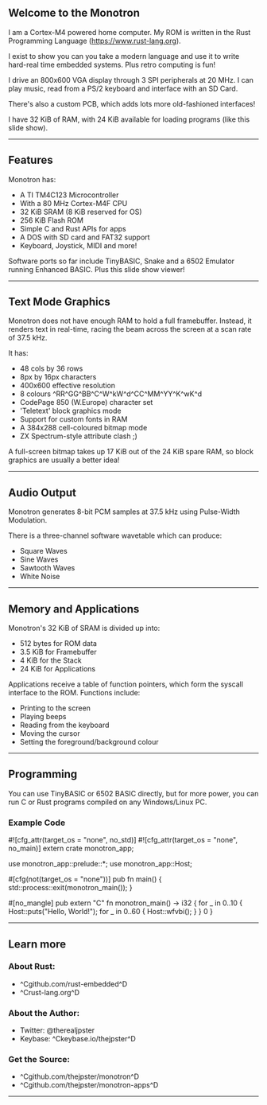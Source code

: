 ## Welcome to the Monotron

I am a Cortex-M4 powered home computer. My ROM
is written in the Rust Programming Language
(https://www.rust-lang.org).

I exist to show you can you take a modern
language and use it to write hard-real time
embedded systems. Plus retro computing is fun!

I drive an 800x600 VGA display through 3 SPI
peripherals at 20 MHz. I can play music,
read from a PS/2 keyboard and interface with
an SD Card.

There's also a custom PCB, which adds lots
more old-fashioned interfaces!

I have 32 KiB of RAM, with 24 KiB available
for loading programs (like this slide show).

***
## Features

Monotron has:

- A TI TM4C123 Microcontroller
- With a 80 MHz Cortex-M4F CPU
- 32 KiB SRAM (8 KiB reserved for OS)
- 256 KiB Flash ROM
- Simple C and Rust APIs for apps
- A DOS with SD card and FAT32 support
- Keyboard, Joystick, MIDI and more!

Software ports so far include TinyBASIC, Snake
and a 6502 Emulator running Enhanced BASIC.
Plus this slide show viewer!

***
## Text Mode Graphics

Monotron does not have enough RAM to hold a
full framebuffer. Instead, it renders text
in real-time, racing the beam across the
screen at a scan rate of 37.5 kHz.

It has:

- 48 cols by 36 rows
- 8px by 16px characters
- 400x600 effective resolution
- 8 colours ^RR^GG^BB^C^W^kW^d^CC^MM^YY^K^wK^d
- CodePage 850 (W.Europe) character set
- 'Teletext' block graphics mode
- Support for custom fonts in RAM
- A 384x288 cell-coloured bitmap mode
- ZX Spectrum-style attribute clash ;)

A full-screen bitmap takes up 17 KiB out of
the 24 KiB spare RAM, so block graphics are
usually a better idea!

***
## Audio Output

Monotron generates 8-bit PCM samples at
37.5 kHz using Pulse-Width Modulation.

There is a three-channel software wavetable
which can produce:

- Square Waves
- Sine Waves
- Sawtooth Waves
- White Noise

***
## Memory and Applications

Monotron's 32 KiB of SRAM is divided up into:

- 512 bytes for ROM data
- 3.5 KiB for Framebuffer
- 4 KiB for the Stack
- 24 KiB for Applications

Applications receive a table of function
pointers, which form the syscall interface to
the ROM. Functions include:

- Printing to the screen
- Playing beeps
- Reading from the keyboard
- Moving the cursor
- Setting the foreground/background colour

***
## Programming

You can use TinyBASIC or 6502 BASIC directly,
but for more power, you can run C or Rust
programs compiled on any Windows/Linux PC.

### Example Code

   #![cfg_attr(target_os = "none", no_std)]
   #![cfg_attr(target_os = "none", no_main)]
   extern crate monotron_app;

   use monotron_app::prelude::*;
   use monotron_app::Host;

   #[cfg(not(target_os = "none"))]
   pub fn main() {
       std::process::exit(monotron_main());
   }

   #[no_mangle]
   pub extern "C" fn monotron_main() -> i32 {
      for _ in 0..10 {
         Host::puts("Hello, World!");
         for _ in 0..60 {
            Host::wfvbi();
         }
      }
      0
   }

***
## Learn more

### About Rust:
* ^Cgithub.com/rust-embedded^D
* ^Crust-lang.org^D

### About the Author:
* Twitter: @therealjpster
* Keybase: ^Ckeybase.io/thejpster^D

### Get the Source:
* ^Cgithub.com/thejpster/monotron^D
* ^Cgithub.com/thejpster/monotron-apps^D

***
